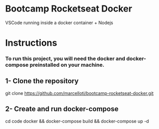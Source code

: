 # Bootcamp Rocketseat Docker
VSCode running inside a docker container + Nodejs

# Instructions
### To run this project, you will need the docker and docker-compose preinstalled on your machine.


## 1- Clone the repository
git clone https://github.com/marcelloti/bootcamp-rocketseat-docker.git

## 2- Create and run docker-compose
cd code docker && docker-compose build && docker-compose up -d
